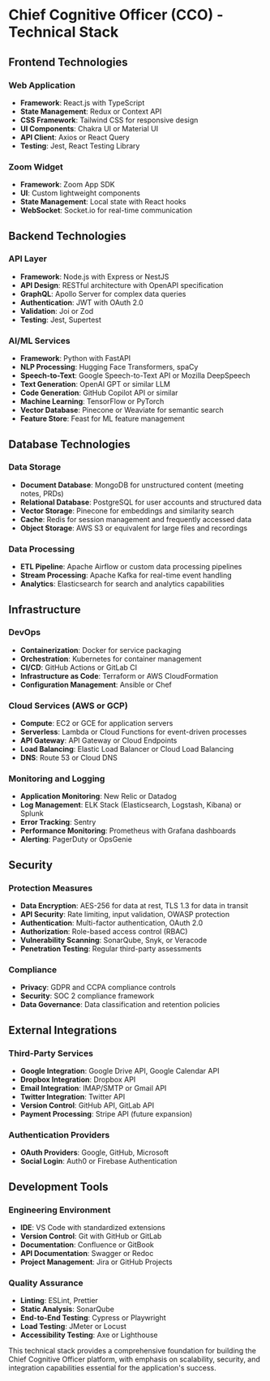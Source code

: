 # Chief Cognitive Officer (CCO) - Technical Stack

## Frontend Technologies

### Web Application
- **Framework**: React.js with TypeScript
- **State Management**: Redux or Context API
- **CSS Framework**: Tailwind CSS for responsive design
- **UI Components**: Chakra UI or Material UI
- **API Client**: Axios or React Query
- **Testing**: Jest, React Testing Library

### Zoom Widget
- **Framework**: Zoom App SDK
- **UI**: Custom lightweight components
- **State Management**: Local state with React hooks
- **WebSocket**: Socket.io for real-time communication

## Backend Technologies

### API Layer
- **Framework**: Node.js with Express or NestJS
- **API Design**: RESTful architecture with OpenAPI specification
- **GraphQL**: Apollo Server for complex data queries
- **Authentication**: JWT with OAuth 2.0
- **Validation**: Joi or Zod
- **Testing**: Jest, Supertest

### AI/ML Services
- **Framework**: Python with FastAPI
- **NLP Processing**: Hugging Face Transformers, spaCy
- **Speech-to-Text**: Google Speech-to-Text API or Mozilla DeepSpeech
- **Text Generation**: OpenAI GPT or similar LLM
- **Code Generation**: GitHub Copilot API or similar
- **Machine Learning**: TensorFlow or PyTorch
- **Vector Database**: Pinecone or Weaviate for semantic search
- **Feature Store**: Feast for ML feature management

## Database Technologies

### Data Storage
- **Document Database**: MongoDB for unstructured content (meeting notes, PRDs)
- **Relational Database**: PostgreSQL for user accounts and structured data
- **Vector Storage**: Pinecone for embeddings and similarity search
- **Cache**: Redis for session management and frequently accessed data
- **Object Storage**: AWS S3 or equivalent for large files and recordings

### Data Processing
- **ETL Pipeline**: Apache Airflow or custom data processing pipelines
- **Stream Processing**: Apache Kafka for real-time event handling
- **Analytics**: Elasticsearch for search and analytics capabilities

## Infrastructure

### DevOps
- **Containerization**: Docker for service packaging
- **Orchestration**: Kubernetes for container management
- **CI/CD**: GitHub Actions or GitLab CI
- **Infrastructure as Code**: Terraform or AWS CloudFormation
- **Configuration Management**: Ansible or Chef

### Cloud Services (AWS or GCP)
- **Compute**: EC2 or GCE for application servers
- **Serverless**: Lambda or Cloud Functions for event-driven processes
- **API Gateway**: API Gateway or Cloud Endpoints
- **Load Balancing**: Elastic Load Balancer or Cloud Load Balancing
- **DNS**: Route 53 or Cloud DNS

### Monitoring and Logging
- **Application Monitoring**: New Relic or Datadog
- **Log Management**: ELK Stack (Elasticsearch, Logstash, Kibana) or Splunk
- **Error Tracking**: Sentry
- **Performance Monitoring**: Prometheus with Grafana dashboards
- **Alerting**: PagerDuty or OpsGenie

## Security

### Protection Measures
- **Data Encryption**: AES-256 for data at rest, TLS 1.3 for data in transit
- **API Security**: Rate limiting, input validation, OWASP protection
- **Authentication**: Multi-factor authentication, OAuth 2.0
- **Authorization**: Role-based access control (RBAC)
- **Vulnerability Scanning**: SonarQube, Snyk, or Veracode
- **Penetration Testing**: Regular third-party assessments

### Compliance
- **Privacy**: GDPR and CCPA compliance controls
- **Security**: SOC 2 compliance framework
- **Data Governance**: Data classification and retention policies

## External Integrations

### Third-Party Services
- **Google Integration**: Google Drive API, Google Calendar API
- **Dropbox Integration**: Dropbox API
- **Email Integration**: IMAP/SMTP or Gmail API
- **Twitter Integration**: Twitter API
- **Version Control**: GitHub API, GitLab API
- **Payment Processing**: Stripe API (future expansion)

### Authentication Providers
- **OAuth Providers**: Google, GitHub, Microsoft
- **Social Login**: Auth0 or Firebase Authentication

## Development Tools

### Engineering Environment
- **IDE**: VS Code with standardized extensions
- **Version Control**: Git with GitHub or GitLab
- **Documentation**: Confluence or GitBook
- **API Documentation**: Swagger or Redoc
- **Project Management**: Jira or GitHub Projects

### Quality Assurance
- **Linting**: ESLint, Prettier
- **Static Analysis**: SonarQube
- **End-to-End Testing**: Cypress or Playwright
- **Load Testing**: JMeter or Locust
- **Accessibility Testing**: Axe or Lighthouse

This technical stack provides a comprehensive foundation for building the Chief Cognitive Officer platform, with emphasis on scalability, security, and integration capabilities essential for the application's success.
